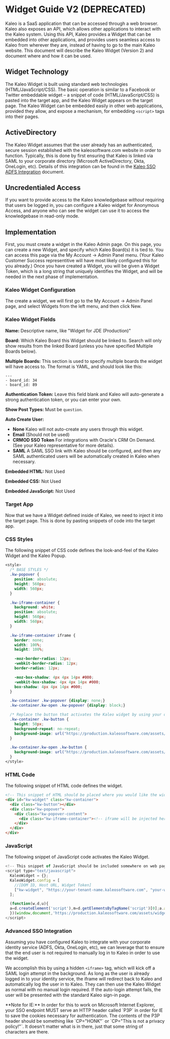 # Widget Guide V2 (DEPRECATED)

Kaleo is a SaaS application that can be accessed through a web browser. Kaleo also exposes an API, which allows other applications to interact with the Kaleo system.  Using this API, Kaleo provides a Widget that can be embedded into other applications, and provides users seamless access to Kaleo from wherever they are, instead of having to go to the main Kaleo website. This document will describe the Kaleo Widget (Version 2) and document where and how it can be used.

## Widget Technology

The Kaleo Widget is built using standard web technologies (HTML/JavaScript/CSS). The basic operation is similar to a Facebook or Twitter embeddable widget – a snippet of code (HTML/JavaScript/CSS) is pasted into the target app, and the Kaleo Widget appears on the target page.  The Kaleo Widget can be embedded easily in other web applications, provided they allow, and expose a mechanism, for embedding `<script>` tags into their pages.

## ActiveDirectory

The Kaleo Widget assumes that the user already has an authenticated, secure session established with the kaleosoftware.com website in order to function.  Typically, this is done by first ensuring that Kaleo is linked via SAML to your corporate directory (Microsoft ActiveDirectory, Okta, OneLogin, etc).  Details of this integration can be found in the [Kaleo SSO ADFS Integration](/KaleoSSOADFSIntegration/KaleoSSOADFSIntegration.html) document.

## Uncredentialed Access

If you want to provide access to the Kaleo knowledgebase *without* requiring that users be logged in, you can configure a Kaleo widget for Anonymous Access, and anyone who can see the widget can use it to access the knowledgebase in read-only mode.

## Implementation

First, you must create a widget in the Kaleo Admin page.  On this page, you can create a new Widget, and specify which Kaleo Board(s) it is tied to. You can access this page via the My Account -> Admin Panel menu. (Your Kaleo Customer Success representitive will have most likely configured this for you already.) Once you have created a Widget, you will be given a Widget Token, which is a long string that uniquely identifies the Widget, and will be needed in the next phase of implementation.

### Kaleo Widget Configuration

The create a widget, we will first go to the My Account -> Admin Panel page, and select Widgets from the left menu, and then click New.

### Kaleo Widget Fields

**Name:**  Descriptive name, like "Widget for JDE (Production)"

**Board:**  Which Kaleo Board this Widget should be linked to. Search will only show results from the linked Board (unless you have specified Multiple Boards below).

**Multiple Boards:** This section is used to specify multiple boards the widget will have access to. The format is YAML, and should look like this:

```
---
- board_id: 34
- board_id: 89
```

**Authentication Token:** Leave this field blank and Kaleo will auto-generate a strong authentication token, or you can enter your own.

**Show Post Types:** Must be `question`.

**Auto Create User:**

  * **None** Kaleo will not auto-create any users through this widget.
  * **Email** (Should not be used)
  * **CRMOD SSO Token** For integrations with Oracle's CRM On Demand. (See your Kaleo representative for more details).
  * **SAML** A SAML SSO link with Kaleo should be configured, and then any SAML authenticated users will be automatically created in Kaleo when necessary.

**Embedded HTML:**  Not Used

**Embedded CSS:** Not Used

**Embedded JavaScript:**  Not Used

### Target App

Now that we have a Widget defined inside of Kaleo, we need to inject it into the target page. This is done by pasting snippets of code into the target app.

### CSS Styles

The following snippet of CSS code defines the look-and-feel of the Kaleo Widget and the Kaleo Popup.

```css
<style>
  /* BASE STYLES */
  .kw-popover {
    position: absolute;
    height: 560px;
    width: 560px;
  }

  .kw-iframe-container {
    background: white;
    position: absolute;
    height: 560px;
    width: 560px;
  }

  .kw-iframe-container iframe {
    border: none;
    width: 100%;
    height: 100%;

    -moz-border-radius: 12px;
    -webkit-border-radius: 12px;
    border-radius: 12px;

    -moz-box-shadow: 4px 4px 14px #000;
    -webkit-box-shadow: 4px 4px 14px #000;
    box-shadow: 4px 4px 14px #000;
  }

  .kw-container .kw-popover {display: none;}
  .kw-container.kw-open .kw-popover {display: block;}

  /* Replace the button that activates the Kaleo widget by using your own custom image here */
  .kw-container .kw-button {
    height: 50px;
    background-repeat: no-repeat;
    background-image: url("https://production.kaleosoftware.com/assets/widgets/placeholder-closed.png");
  }

  .kw-container.kw-open .kw-button {
    background-image: url("https://production.kaleosoftware.com/assets/widgets/placeholder-open-2.png");
  }
</style>
```

### HTML Code

The following snippet of HTML code defines the widget.

```html
<!-- This snippet of HTML should be placed where you would like the widget to display on your page -->
<div id="kw-widget" class="kw-container">
  <div class="kw-button"></div>
  <div class="kw-popover">
    <div class="kw-popover-content">
      <div class="kw-iframe-container"><!-- iframe will be injected here when icon is clicked --></div>
    </div>
  </div>
</div>
```

### JavaScript

The following snippet of JavaScript code activates the Kaleo Widget.

```javascript
<!-- This snippet of JavaScript should be included somewhere on web page -->
<script type="text/javascript">
  KaleoWidget = {};
  KaleoWidget.config = [
    //[DOM ID, Host URL, Widget Token]
    ["kw-widget", "https://your-tenant-name.kaleosoftware.com", "your-widget-token"]
  ];

  (function(w,d,u){
  a=d.createElement('script'),m=d.getElementsByTagName('script')[0];a.async=0;a.src=u;m.parentNode.insertBefore(a,m)
  })(window,document,'https://production.kaleosoftware.com/assets/widget2/injector.js');
</script>
```


### Advanced SSO Integration

Assuming you have configured Kaleo to integrate with your corporate identity service (ADFS, Okta, OneLogin, etc), we can leverage that to ensure that the end user is not required to manually log in to Kaleo in order to use the widget.

We accomplish this by using a hidden `<iframe>` tag, which will kick off a SAML login attempt in the background. As long as the user is already logged in to your identity service, the iframe will redirect back to Kaleo and automatically log the user in to Kaleo. They can then use the Kaleo Widget as normal with no manual login required. If the auto-login attempt fails, the user will be presented with the standard Kaleo sign-in page.


<div class="well">
  **Note for IE:** In order for this to work on Microsoft Internet Explorer, your SSO endpoint MUST serve an HTTP header called `P3P` in order for IE to save the cookies necessary for authentication. The contents of the P3P header should be something like `CP="HONK"` or `CP="This is not a privacy policy!"`. It doesn't matter what is in there, just that some string of characters are there.
</div>

&nbsp;
